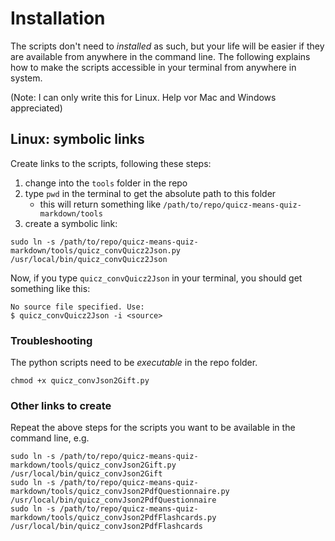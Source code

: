 # Installation

The scripts don't need to *installed* as such, but your life will be easier if they are available from anywhere in the command line.
The following explains how to make the scripts accessible in your terminal from anywhere in system.

(Note: I can only write this for Linux. Help vor Mac and Windows appreciated)

## Linux: symbolic links

Create links to the scripts, following these steps:

1. change into the `tools` folder in the repo
2. type `pwd` in the terminal to get the absolute path to this folder
    * this will return something like
    `/path/to/repo/quicz-means-quiz-markdown/tools`
3. create a symbolic link:

~~~
sudo ln -s /path/to/repo/quicz-means-quiz-markdown/tools/quicz_convQuicz2Json.py /usr/local/bin/quicz_convQuicz2Json
~~~

Now, if you type `quicz_convQuicz2Json` in your terminal, you should get something like this:

~~~
No source file specified. Use:
$ quicz_convQuicz2Json -i <source>
~~~

### Troubleshooting

The python scripts need to be *executable* in the repo folder.

~~~
chmod +x quicz_convJson2Gift.py
~~~

### Other links to create

Repeat the above steps for the scripts you want to be available in the command line, e.g.

~~~
sudo ln -s /path/to/repo/quicz-means-quiz-markdown/tools/quicz_convJson2Gift.py /usr/local/bin/quicz_convJson2Gift
sudo ln -s /path/to/repo/quicz-means-quiz-markdown/tools/quicz_convJson2PdfQuestionnaire.py /usr/local/bin/quicz_convJson2PdfQuestionnaire
sudo ln -s /path/to/repo/quicz-means-quiz-markdown/tools/quicz_convJson2PdfFlashcards.py /usr/local/bin/quicz_convJson2PdfFlashcards
~~~
